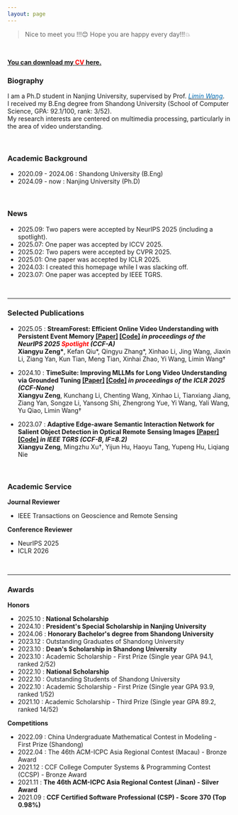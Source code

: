```yaml
---
layout: page
---
```


> Nice to meet you !!!😊 Hope you are happy every day!!!💥

<br> 

**[You can download my <span style="color:red">CV</span> here.](https://github.com/LanXingXuan/LanXingXuan.github.io/blob/main/CV_Xiangyu_Zeng.pdf)**


### Biography

I am a Ph.D student in Nanjing University, supervised by Prof. [*<font color="#006ab1">Limin Wang</font>*](https://wanglimin.github.io/). 
<br>
I received my B.Eng degree from Shandong University (School of Computer Science, GPA: 92.1/100, rank: 3/52). 
<br>
My research interests are centered on multimedia processing, particularly in the area of video understanding.

<br>

### Academic Background

- 2020.09 - 2024.06 : Shandong University (B.Eng)
- 2024.09 - now : Nanjing University (Ph.D)

<br>

### News

- 2025.09: Two papers were accepted by NeurIPS 2025 (including a spotlight).
- 2025.07: One paper was accepted by ICCV 2025.
- 2025.02: Two papers were accepted by CVPR 2025.
- 2025.01: One paper was accepted by ICLR 2025.
- 2024.03: I created this homepage while I was slacking off.
- 2023.07: One paper was accepted by IEEE TGRS.

<br>

---

### Selected Publications

- 2025.05 : **StreamForest: Efficient Online Video Understanding with Persistent Event Memory [[Paper]](https://arxiv.org/pdf/2509.24871) [[Code]](https://github.com/MCG-NJU/StreamForest) *in proceedings of the NeurIPS 2025 <span style="color:red">Spotlight</span> (CCF-A)*** <br>
**Xiangyu Zeng\***, Kefan Qiu\*, Qingyu Zhang\*, Xinhao Li, Jing Wang, Jiaxin Li, Ziang Yan, Kun Tian, Meng Tian, Xinhai Zhao, Yi Wang, Limin Wang†

- 2024.10 : **TimeSuite: Improving MLLMs for Long Video Understanding via Grounded Tuning [[Paper]](https://arxiv.org/abs/2410.19702) [[Code]](https://github.com/OpenGVLab/TimeSuite) *in proceedings of the ICLR 2025 (CCF-None)*** <br>
**Xiangyu Zeng**, Kunchang Li, Chenting Wang, Xinhao Li, Tianxiang Jiang, Ziang Yan, Songze Li, Yansong Shi, Zhengrong Yue, Yi Wang, Yali Wang, Yu Qiao, Limin Wang†

- 2023.07 : **Adaptive Edge-aware Semantic Interaction Network for Salient Object Detection in Optical Remote Sensing Images [[Paper]](https://ieeexplore.ieee.org/abstract/document/10198281/) [[Code]](https://github.com/xumingzhu989/AESINet-TGRS) *in IEEE TGRS (CCF-B, IF=8.2)*** <br>
**Xiangyu Zeng**, Mingzhu Xu†, Yijun Hu, Haoyu Tang, Yupeng Hu, Liqiang Nie

<br>

### Academic Service

 **Journal Reviewer**
- IEEE Transactions on Geoscience and Remote Sensing

 **Conference Reviewer**
- NeurIPS 2025
- ICLR 2026

<br>

---

### Awards 

 **Honors**
- 2025.10 : **National Scholarship**
- 2024.10 : **President's Special Scholarship in Nanjing University**
- 2024.06 : **Honorary Bachelor's degree from Shandong University**
- 2023.12 : Outstanding Graduates of Shandong University
- 2023.10 : **Dean's Scholarship in Shandong University**
- 2023.10 : Academic Scholarship - First Prize (Single year GPA 94.1, ranked 2/52)
- 2022.10 : **National Scholarship**
- 2022.10 : Outstanding Students of Shandong University
- 2022.10 : Academic Scholarship - First Prize (Single year GPA 93.9, ranked 1/52)
- 2021.10 : Academic Scholarship - Third Prize (Single year GPA 89.2, ranked 14/52)


**Competitions**
- 2022.09 : China Undergraduate Mathematical Contest in Modeling - First Prize (Shandong)
- 2022.04 : The 46th ACM-ICPC Asia Regional Contest (Macau) - Bronze Award
- 2021.12 : CCF College Computer Systems & Programming Contest (CCSP) - Bronze Award
- 2021.11 : **The 46th ACM-ICPC Asia Regional Contest (Jinan) - Silver Award**
- 2021.09 : **CCF Certified Software Professional (CSP) - Score 370 (Top 0.98%)**
